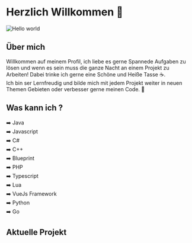 # Herzlich Willkommen :wave:

<img src="https://raw.githubusercontent.com/sagar-viradiya/sagar-viradiya/master/resources/banner.png" alt="Hello world">

## Über mich

Willkommen auf meinem Profil,
ich liebe es gerne Spannede Aufgaben zu lösen und wenn es sein muss die ganze Nacht an einem Projekt zu Arbeiten!
Dabei trinke ich gerne eine Schöne und Heiße Tasse ☕. <br />
Ich bin ser Lernfreudig und bilde mich mit jedem Projekt weiter in neuen Themen Gebieten oder verbesser gerne meinen Code. 🐊

## Was kann ich ?
 ➡️ Java <br /> 
 ➡️ Javascript <br /> 
 ➡️ C# <br />
 ➡️ C++ <br /> 
 ➡️ Blueprint <br /> 
 ➡️ PHP <br /> 
 ➡️ Typescript <br /> 
 ➡️ Lua <br /> 
 ➡️ VueJs Framework <br /> 
 ➡️ Python <br />
 ➡️ Go

## Aktuelle Projekt


<!--
**sagar-viradiya/sagar-viradiya** is a ✨ _special_ ✨ repository because its `README.md` (this file) appears on your GitHub profile.

Here are some ideas to get you started:

- 🔭 I’m currently working on ...
- 🌱 I’m currently learning ...
- 👯 I’m looking to collaborate on ...
- 🤔 I’m looking for help with ...
- 💬 Ask me about ...
- 📫 How to reach me: ...
- 😄 Pronouns: ...
- ⚡ Fun fact: ...
-->
